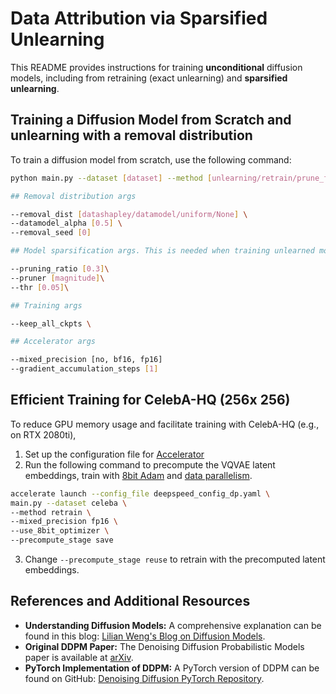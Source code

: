 # Data Attribution via Sparsified Unlearning

This README provides instructions for training **unconditional** diffusion models, including from retraining (exact unlearning) and **sparsified unlearning**. 

## Training a Diffusion Model from Scratch  and unlearning with a removal distribution
To train a diffusion model from scratch, use the following command:
```bash
python main.py --dataset [dataset] --method [unlearning/retrain/prune_fine_tune/gd/ga] \

## Removal distribution args

--removal_dist [datashapley/datamodel/uniform/None] \
--datamodel_alpha [0.5] \
--removal_seed [0]

## Model sparsification args. This is needed when training unlearned models

--pruning_ratio [0.3]\
--pruner [magnitude]\
--thr [0.05]\

## Training args

--keep_all_ckpts \

## Accelerator args

--mixed_precision [no, bf16, fp16]
--gradient_accumulation_steps [1]
```

## Efficient Training for CelebA-HQ (256x 256)
To reduce GPU memory usage and facilitate training with CelebA-HQ (e.g., on RTX 2080ti), 

1. Set up the configuration file for [Accelerator](https://huggingface.co/docs/accelerate/en/package_reference/accelerator)
2. Run the following command to precompute the VQVAE latent embeddings, train with [8bit Adam](https://github.com/TimDettmers/bitsandbytes) and [data parallelism](https://huggingface.co/docs/accelerate/v0.27.2/en/usage_guides/deepspeed#deepspeed-config-file).

```bash
accelerate launch --config_file deepspeed_config_dp.yaml \
main.py --dataset celeba \
--method retrain \
--mixed_precision fp16 \
--use_8bit_optimizer \ 
--precompute_stage save
```
3. Change `--precompute_stage reuse` to retrain with the precomputed latent embeddings.


## References and Additional Resources

- **Understanding Diffusion Models:** A comprehensive explanation can be found in this blog: [Lilian Weng's Blog on Diffusion Models](https://lilianweng.github.io/posts/2021-07-11-diffusion-models/).
- **Original DDPM Paper:** The Denoising Diffusion Probabilistic Models paper is available at [arXiv](https://arxiv.org/pdf/2006.11239.pdf).
- **PyTorch Implementation of DDPM:** A PyTorch version of DDPM can be found on GitHub: [Denoising Diffusion PyTorch Repository](https://github.com/lucidrains/denoising-diffusion-pytorch).
